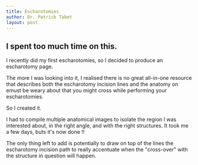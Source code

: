 ```yaml
---
title: Escharotomies
author: Dr. Patrick Tabet
layout: post
---
```

## I spent too much time on this.

I recently did my first escharotomies, so I decided to produce an escharotomy page.

The more I was looking into it, I realised there is no great all-in-one resource that describes both the escharotomy incision lines and the anatomy on emust be weary about that you might cross while performing your escharotomies.

So I created it.

I had to compile multiple anatomical images to isolate the region I was interested about, in the right angle, and with the right structures. It took me a few days, buts it's now done !!

The only thing left to add is potentially to draw on top of the lines the escharotomy incision path to really accentuate when the "cross-over" with the structure in question will happen.

<span class="image center"><img src="{{ 'assets/images/EscharotomiesTrial.jpg' | relative_url }}" alt="" /></span>
